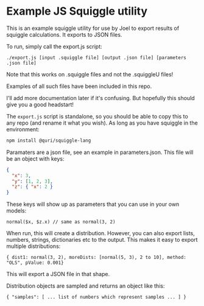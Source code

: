 # Example JS Squiggle utility

This is an example squiggle utility for use by Joel to export results of squiggle
calculations. It exports to JSON files.

To run, simply call the export.js script:

```
./export.js [input .squiggle file] [output .json file] [parameters .json file]
```

Note that this works on .squiggle files and not the .squiggleU files!

Examples of all such files have been included in this repo.

I'll add more documentation later if it's confusing. But hopefully this should
give you a good headstart!

The `export.js` script is standalone, so you should be able to copy this to any
repo (and rename it what you wish). As long as you have squiggle in the environment:

```bash
npm install @quri/squiggle-lang
```

Paramaters are a json file, see an example in parameters.json. This file
will be an object with keys:

```json
{
  "x": 3,
  "y": [1, 2, 3],
  "z": { "x": 2 }
}
```

These keys will show up as parameters that you can use in your own models:

```
normal($x, $z.x) // same as normal(3, 2)
```

When run, this will create a distribution. However, you can also export lists,
numbers, strings, dictionaries etc to the output. This makes it easy to export
multiple distributions:

```
{ dist1: normal(3, 2), moreDists: [normal(5, 3), 2 to 10], method: "OLS", pValue: 0.001}
```

This will export a JSON file in that shape.

Distribution objects are sampled and returns an object like this:

```
{ "samples": [ ... list of numbers which represent samples ... ] }
```
